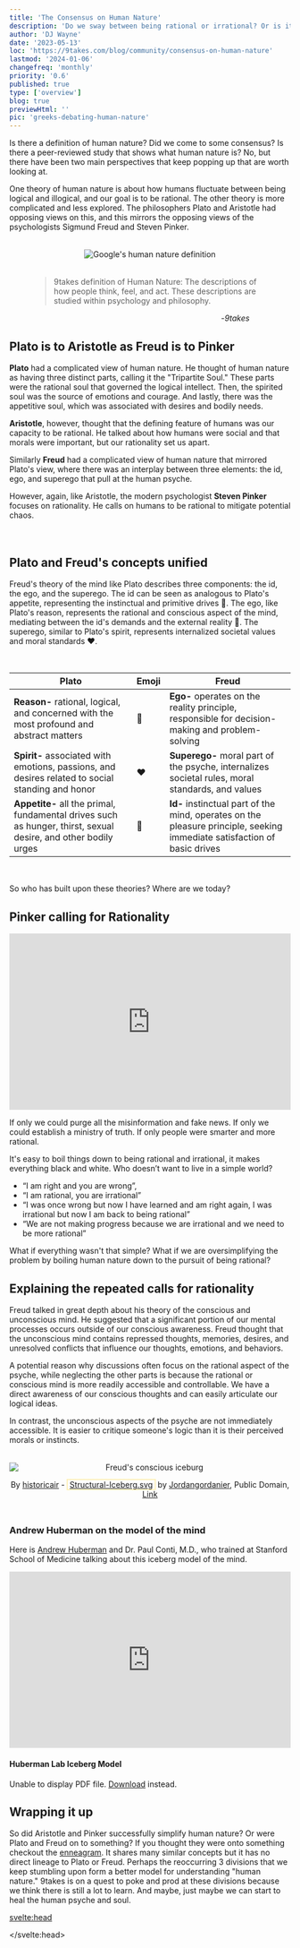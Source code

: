 ```yaml
---
title: 'The Consensus on Human Nature'
description: 'Do we sway between being rational or irrational? Or is it more complicated?'
author: 'DJ Wayne'
date: '2023-05-13'
loc: 'https://9takes.com/blog/community/consensus-on-human-nature'
lastmod: '2024-01-06'
changefreq: 'monthly'
priority: '0.6'
published: true
type: ['overview']
blog: true
previewHtml: ''
pic: 'greeks-debating-human-nature'
---
```


<script>
	import  PopCard  from "../../lib/components/atoms/PopCard.svelte";
</script>

<p class="firstLetter">Is there a definition of human nature? Did we come to some consensus? Is there a peer-reviewed study that shows what human nature is? No, but there have been two main perspectives that keep popping up that are worth looking at.</p>

One theory of human nature is about how humans fluctuate between being logical and illogical, and our goal is to be rational. The other theory is more complicated and less explored. The philosophers Plato and Aristotle had opposing views on this, and this mirrors the opposing views of the psychologists Sigmund Freud and Steven Pinker.

<div style="display: flex; justify-content: center; margin: 2rem 0; text-align: center;">
<img loading="lazy" title="Google definition of human nature" src="/blogs/human-nature.webp" alt="Google's human nature definition" />
</div>

<figure title="9takes's human nature definition">
    <blockquote>
    9takes definition of Human Nature: The descriptions of how people think, feel, and act. These descriptions are studied within psychology and philosophy.
    </blockquote>
    <figcaption style="margin-left: 80%">-<cite>9takes</cite></figcaption>
</figure>

## Plato is to Aristotle as Freud is to Pinker

**Plato** had a complicated view of human nature. He thought of human nature as having three distinct parts, calling it the "Tripartite Soul." These parts were the rational soul that governed the logical intellect. Then, the spirited soul was the source of emotions and courage. And lastly, there was the appetitive soul, which was associated with desires and bodily needs.

**Aristotle**, however, thought that the defining feature of humans was our capacity to be rational. He talked about how humans were social and that morals were important, but our rationality set us apart.

Similarly **Freud** had a complicated view of human nature that mirrored Plato's view, where there was an interplay between three elements: the id, ego, and superego that pull at the human psyche.

However, again, like Aristotle, the modern psychologist **Steven Pinker** focuses on rationality. He calls on humans to be rational to mitigate potential chaos.

<!-- ## What was Plato's view?

Plato talked about the human soul and about how it was divided into three parts: **reason**, **spirit**, and **appetite** which formed something called the "tripartite soul." Reason, associated with the rational part of the soul, represents wisdom, intellect, and the capacity for logical thinking 🧠. Spirit, associated with the spirited or emotional part of the soul, represents courage, honor, and the pursuit of noble ideals ❤️. Appetite, associated with the bodily or sensual part of the soul, represents the desires, passions, and basic physical needs 💪. -->

<div
    style="display: flex;
    justify-content: center;
margin: 2rem 0;"
>
 <PopCard
        image={`/blogs/greeks-debating-human-nature.webp`}
        showIcon={false}
        tint={false}
        displayText=""
        altText="Greeks debating human nature"
        subtext=""
    />
</div>

## Plato and Freud's concepts unified

Freud's theory of the mind like Plato describes three components: the id, the ego, and the superego. The id can be seen as analogous to Plato's appetite, representing the instinctual and primitive drives 💪. The ego, like Plato's reason, represents the rational and conscious aspect of the mind, mediating between the id's demands and the external reality 🧠. The superego, similar to Plato's spirit, represents internalized societal values and moral standards ❤️.

<div
    style="display: flex;
    justify-content: center;
    margin: 2rem 0;"
>

| Plato                                                                                                          | Emoji | Freud                                                                                                                    |
| -------------------------------------------------------------------------------------------------------------- | ----- | ------------------------------------------------------------------------------------------------------------------------ |
| **Reason-** rational, logical, and concerned with the most profound and abstract matters                       | 🧠    | **Ego-** operates on the reality principle, responsible for decision-making and problem-solving                          |
| **Spirit-** associated with emotions, passions, and desires related to social standing and honor               | ❤️    | **Superego-** moral part of the psyche, internalizes societal rules, moral standards, and values                         |
| **Appetite-** all the primal, fundamental drives such as hunger, thirst, sexual desire, and other bodily urges | 💪    | **Id-** instinctual part of the mind, operates on the pleasure principle, seeking immediate satisfaction of basic drives |

</div>
So who has built upon these theories? Where are we today?

## Pinker calling for Rationality

<div class="iframe-container">
<iframe width="100%" height="315" src="https://www.youtube.com/embed/qdzNKQwkp-Y?clip=Ugkx11XnGz8VeWrGta-a6JkOjd8jug3kSFB3&amp;clipt=EOjvARjzygM" title="Pinker's call for rationality" frameborder="0" allow="accelerometer; autoplay; clipboard-write; encrypted-media; gyroscope; picture-in-picture; web-share" allowfullscreen></iframe>
</div>

If only we could purge all the misinformation and fake news. If only we could establish a ministry of truth. If only people were smarter and more rational.

It's easy to boil things down to being rational and irrational, it makes everything black and white. Who doesn’t want to live in a simple world?

- “I am right and you are wrong”,
- “I am rational, you are irrational”
- “I was once wrong but now I have learned and am right again, I was irrational but now I am back to being rational”
- “We are not making progress because we are irrational and we need to be more rational”

What if everything wasn't that simple? What if we are oversimplifying the problem by boiling human nature down to the pursuit of being rational?

## Explaining the repeated calls for rationality

Freud talked in great depth about his theory of the conscious and unconscious mind. He suggested that a significant portion of our mental processes occurs outside of our conscious awareness. Freud thought that the unconscious mind contains repressed thoughts, memories, desires, and unresolved conflicts that influence our thoughts, emotions, and behaviors.

A potential reason why discussions often focus on the rational aspect of the psyche, while neglecting the other parts is because the rational or conscious mind is more readily accessible and controllable. We have a direct awareness of our conscious thoughts and can easily articulate our logical ideas.

In contrast, the unconscious aspects of the psyche are not immediately accessible. It is easier to critique someone's logic than it is their perceived morals or instincts.

<div style="text-align: center; display: flex; flex-direction: column; margin: 2rem 0;">
<img loading="lazy" src="/blogs/structural-iceberg.svg" alt="Freud's conscious iceburg" title="Freud's conscious iceburg" />

By <a class="external-link" target="_blank" rel="noreferrer" href="//commons.wikimedia.org/wiki/User:Historicair" title="User:Historicair">historicair</a> - <span style="border:1px dotted #FC0;padding:0 4px"><a href="https://commons.wikimedia.org/wiki/File:Structural-Iceberg.svg" class="extiw" title="en:File:Structural-Iceberg.svg">Structural-Iceberg.svg</a></span> by <a class="external-link extiw" target="_blank" rel="noreferrer" href="https://en.wikipedia.org/wiki/User:Jordangordanier"  title="en:User:Jordangordanier">Jordangordanier</a>, Public Domain, <a href="https://commons.wikimedia.org/w/index.php">Link</a>

</div>

### Andrew Huberman on the model of the mind

Here is [Andrew Huberman](https://www.youtube.com/@hubermanlab) and Dr. Paul Conti, M.D., who trained at Stanford School of Medicine talking about this iceberg model of the mind.

<div class="iframe-container" >
<iframe width="100%" height="315" src="https://www.youtube.com/embed/tLRCS48Ens4?si=Jt2NsKputVcqcHfy&amp;start=1221" title="YouTube video player" frameborder="0" allow="accelerometer; autoplay; clipboard-write; encrypted-media; gyroscope; picture-in-picture; web-share" allowfullscreen></iframe>
</div>

#### Huberman Lab Iceberg Model

<div class="iframe-container" >
<!-- <img src="https://hubermanlab.com/wp-content/uploads/2023/09/The-Iceberg-Model.pdf" alt="Andrew Huberman Iceberg Model of the mind" title="Andrew Huberman Iceberg Model" /> -->
<object data="/blogs/The-Iceberg-Model.pdf" type="application/pdf" width="100%" height="500px" aria-label="Andrew Huberman Iceberg Model">
      <p>Unable to display PDF file. <a class="external-link" target="_blank" rel="noreferrer" href="https://hubermanlab.com/wp-content/uploads/2023/09/The-Iceberg-Model.pdf">Download</a> instead.</p>
    </object>
</div>

## Wrapping it up

So did Aristotle and Pinker successfully simplify human nature? Or were Plato and Freud on to something? If you thought they were onto something checkout the <a href="/blog/enneagram/beginners-guide-to-determining-your-enneagram-type" >enneagram</a>. It shares many similar concepts but it has no direct lineage to Plato or Freud. Perhaps the reoccurring 3 divisions that we keep stumbling upon form a better model for understanding "human nature." 9takes is on a quest to poke and prod at these divisions because we think there is still a lot to learn. And maybe, just maybe we can start to heal the human psyche and soul.

<svelte:head>

<script type="application/ld+json">
{
  "@context": "http://schema.org",
  "@graph": [
    {
      "@type": "Article",
      "articleBody": "This article explores the varying perspectives on human nature, focusing on the theories of Plato, Aristotle, Freud, and Steven Pinker. It delves into the complexities of human nature, contrasting the logical and illogical aspects. The article discusses Plato’s tripartite soul theory and Freud's concept of the id, ego, and superego, while examining Pinker's emphasis on rationality. The blog concludes by pondering whether human nature can be simplified or if the theories of Plato and Freud offer a more accurate representation.",
      "creator": [
        "DJ Wayne"
      ],
      "author": {
        "@type": "Person",
        "name": "DJ Wayne",
        "sameAs": [
          "https://www.instagram.com/djwayne3/",
          "https://www.youtube.com/@djwayne3",
          "https://www.linkedin.com/in/davidtwayne/",
          "https://twitter.com/djwayne3"
        ]
      },
      "dateModified": "2024-01-06",
      "datePublished": "2023-07-16",
      "description": "Explore the diverse theories on human nature, including perspectives from Plato, Aristotle, Freud, and Steven Pinker.",
      "headline": "The Consensus on Human Nature",
      "image": {
        "@type": "ImageObject",
        "height": 900,
        "url": "https://9takes.com/blogs/greeks-debating-human-nature.webp",
        "width": 900
      },
      "mainEntityOfPage": {
        "@id": "https://9takes.com/blog/community/consensus-on-human-nature",
        "@type": "WebPage"
      },
      "about": [
        {
            "@type": "Thing",
            "name": "Human nature",
            "description": "Human nature comprises the fundamental dispositions and characteristics--including ways of thinking feeling and acting--that humans are said to have naturally. The term is often used to denote the essence of humankind or what it 'means' to be human",
            "SameAs": [
                "https://www.wikidata.org/wiki/Q742609",
                "http://en.wikipedia.org/wiki/Human_nature"
            ]
        }
      ],
      "mentions": [
        {
            "@type": "Thing",
            "name": "Plato",
            "description": "Plato ( PLAY-toe; Greek: Platon Platon; 428/427 or 424/423 - 348 BC) was an ancient Greek philosopher born in Athens during the Classical period. In Athens Plato founded the Academy a philosophical school where he taught the philosophical doctrines that would later become known as Platonism",
            "SameAs": [
                "https://www.wikidata.org/wiki/Q859",
                "http://en.wikipedia.org/wiki/Plato"
            ]
        },
        {
            "@type": "Thing",
            "name": "Aristotle",
            "description": "Aristotle (; Greek: Aristoteles Aristoteles pronounced [aristotele:s]; 384-322 BCE) was an Ancient Greek philosopher and polymath. His writings cover a broad range of subjects spanning the natural sciences philosophy linguistics economics politics psychology and the arts",
            "SameAs": [
                "https://www.wikidata.org/wiki/Q868",
                "http://en.wikipedia.org/wiki/Aristotle"
            ]
        },
        {
            "@type": "Thing",
            "name": "Psychology",
            "description": "Psychology is the study of mind and behavior. Its subject matter includes the behavior of humans and nonhumans both conscious and unconscious phenomena and mental processes such as thoughts feelings and motives",
            "SameAs": [
                "https://www.wikidata.org/wiki/Q9418",
                "http://en.wikipedia.org/wiki/Psychology"
            ]
        },
        {
            "@type": "Thing",
            "name": "Sigmund Freud",
            "description": "Sigmund Freud ( FROYD German: ['zi:gmUnd 'froYd]; born Sigismund Schlomo Freud; 6 May 1856 - 23 September 1939) was an Austrian neurologist and the founder of psychoanalysis a clinical method for evaluating and treating pathologies seen as originating from conflicts in the psyche through dialogue between patient and psychoanalyst and the distinctive theory of mind and human agency derived from it. Freud was born to Galician Jewish parents in the Moravian town of Freiberg in the Austrian Empire",
            "SameAs": [
                "https://www.wikidata.org/wiki/Q9215",
                "http://en.wikipedia.org/wiki/Sigmund_Freud"
            ]
        },
        {
            "@type": "Thing",
            "name": "Rationality",
            "description": "Rationality is the quality of being guided by or based on reason. In this regard a person acts rationally if they have a good reason for what they do or a belief is rational if it is based on strong evidence",
            "SameAs": [
                "https://www.wikidata.org/wiki/Q938185",
                "http://en.wikipedia.org/wiki/Rationality"
            ]
        },
        {
            "@type": "Thing",
            "name": "Steven Pinker",
            "description": "Steven Arthur Pinker (born September 18 1954) is a Canadian-American cognitive psychologist psycholinguist popular science author and public intellectual. He is an advocate of evolutionary psychology and the computational theory of mind",
            "SameAs": [
                "https://www.wikidata.org/wiki/Q212730",
                "http://en.wikipedia.org/wiki/Steven_Pinker"
            ]
        }
      ],
      "publisher": {
        "@type": "Organization",
        "sameAs": [
          "https://www.instagram.com/9takesdotcom/",
          "https://twitter.com/9takesdotcom"
        ],
        "logo": {
          "@type": "ImageObject",
          "url": "https://9takes.com/brand/darkRubix.png"
        },
        "name": "9takes"
      }
    },
    {
      "@context": "https://schema.org",
      "@type": "FAQPage",
      "mainEntity": [
        {
          "@type": "Question",
          "name": "What are the two main perspectives on human nature?",
          "acceptedAnswer": {
            "@type": "Answer",
            "text": "The two main perspectives on human nature are the fluctuation between logical and illogical behavior and the complexity of human psyche. Philosophers Plato and Aristotle, along with psychologists Freud and Steven Pinker, represent opposing views on this topic. Aristotle and Pinker advocate for rationality, while Plato and Freud present a more complex interplay of elements within the human psyche."
          }
        },
        {
          "@type": "Question",
          "name": "What was Plato's view of human nature?",
          "acceptedAnswer": {
            "@type": "Answer",
            "text": "Plato viewed human nature as divided into three parts: reason, spirit, and appetite, forming the 'tripartite soul.' Reason represents wisdom and logical thinking, spirit relates to emotions and noble ideals, and appetite concerns bodily desires and needs"
          }
        },
        {
          "@type": "Question",
          "name": "How do Freud's concepts relate to Plato's theory of the soul?",
          "acceptedAnswer": {
            "@type": "Answer",
            "text": "Freud’s theory of the mind, comprising the id, ego, and superego, parallels Plato's tripartite soul. The id corresponds to Plato's appetite, representing instinctual drives; the ego is akin to reason, mediating rational thought; and the superego aligns with spirit, embodying internalized societal values and moral standards."
          }
        },
        {
          "@type": "Question",
          "name": "What is Steven Pinker's stance on human nature?",
          "acceptedAnswer": {
            "@type": "Answer",
            "text": "Steven Pinker advocates for rationality in understanding human nature. He posits that discussions on human nature tend to oversimplify by focusing predominantly on rational aspects, thereby neglecting the complex interplay of rational and irrational elements in the human psyche."
          }
        },
        {
          "@type": "Question",
          "name": "What does the 9takes blog conclude about the understanding of human nature?",
          "acceptedAnswer": {
            "@type": "Answer",
            "text": "The 9takes blog suggests that while figures like Aristotle and Pinker have aimed to simplify human nature, the complexity outlined by Plato and Freud might offer a more accurate representation. The blog implies that the recurring divisions in theories of human nature might provide a more comprehensive understanding of the concept."
          }
        }
      ]
    }
  ]
}
</script>

</svelte:head>

<style lang="scss">
</style>
